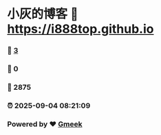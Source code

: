 # 小灰的博客 :link: https://i888top.github.io 
### :page_facing_up: [3](https://i888top.github.io/tag.html) 
### :speech_balloon: 0 
### :hibiscus: 2875 
### :alarm_clock: 2025-09-04 08:21:09 
### Powered by :heart: [Gmeek](https://github.com/Meekdai/Gmeek)
